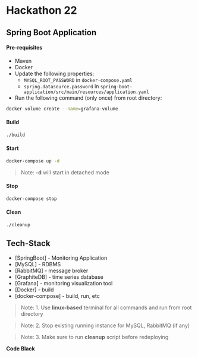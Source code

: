 # Hackathon 22
## Spring Boot Application

#### Pre-requisites

- Maven
- Docker
- Update the following properties:
    - `MYSQL_ROOT_PASSWORD` in `docker-compose.yaml`
    - `spring.datasource.password` in `spring-boot-application/src/main/resources/application.yaml`
- Run the following command (only once) from root directory:
```sh
docker volume create --name=grafana-volume
```

#### Build
```sh
./build
```

#### Start
```sh
docker-compose up -d
```

> Note: **-d** will start in detached mode

#### Stop
```sh
docker-compose stop
```

#### Clean
```sh
./cleanup
```

## Tech-Stack

- [SpringBoot] - Monitoring Application
- [MySQL] - RDBMS
- [RabbitMQ] - message broker
- [GraphiteDB] - time series database
- [Grafana] - monitoring visualization tool
- [Docker] - build
- [docker-compose] - build, run, etc

> Note: 1. Use **linux-based** terminal for all commands and run from root directory

> Note: 2. Stop existing running instance for MySQL, RabbitMQ (if any)

> Note: 3. Make sure to run **cleanup** script before redeploying

**Code Black**

